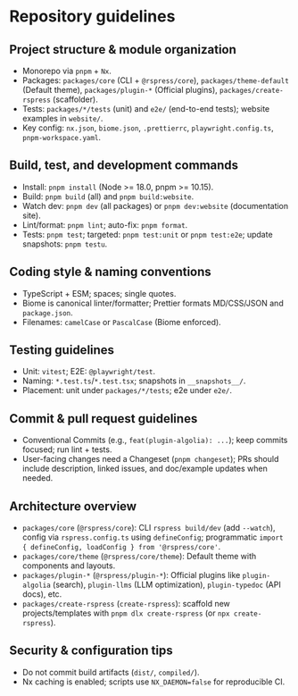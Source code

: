 # Repository guidelines

## Project structure & module organization

- Monorepo via `pnpm` + `Nx`.
- Packages: `packages/core` (CLI + `@rspress/core`), `packages/theme-default` (Default theme), `packages/plugin-*` (Official plugins), `packages/create-rspress` (scaffolder).
- Tests: `packages/*/tests` (unit) and `e2e/` (end-to-end tests); website examples in `website/`.
- Key config: `nx.json`, `biome.json`, `.prettierrc`, `playwright.config.ts`, `pnpm-workspace.yaml`.

## Build, test, and development commands

- Install: `pnpm install` (Node >= 18.0, pnpm >= 10.15).
- Build: `pnpm build` (all) and `pnpm build:website`.
- Watch dev: `pnpm dev` (all packages) or `pnpm dev:website` (documentation site).
- Lint/format: `pnpm lint`; auto-fix: `pnpm format`.
- Tests: `pnpm test`; targeted: `pnpm test:unit` or `pnpm test:e2e`; update snapshots: `pnpm testu`.

## Coding style & naming conventions

- TypeScript + ESM; spaces; single quotes.
- Biome is canonical linter/formatter; Prettier formats MD/CSS/JSON and `package.json`.
- Filenames: `camelCase` or `PascalCase` (Biome enforced).

## Testing guidelines

- Unit: `vitest`; E2E: `@playwright/test`.
- Naming: `*.test.ts`/`*.test.tsx`; snapshots in `__snapshots__/`.
- Placement: unit under `packages/*/tests`; e2e under `e2e/`.

## Commit & pull request guidelines

- Conventional Commits (e.g., `feat(plugin-algolia): ...`); keep commits focused; run lint + tests.
- User-facing changes need a Changeset (`pnpm changeset`); PRs should include description, linked issues, and doc/example updates when needed.

## Architecture overview

- `packages/core` (`@rspress/core`): CLI `rspress build/dev` (add `--watch`), config via `rspress.config.ts` using `defineConfig`; programmatic `import { defineConfig, loadConfig } from '@rspress/core'`.
- `packages/core/theme` (`@rspress/core/theme`): Default theme with components and layouts.
- `packages/plugin-*` (`@rspress/plugin-*`): Official plugins like `plugin-algolia` (search), `plugin-llms` (LLM optimization), `plugin-typedoc` (API docs), etc.
- `packages/create-rspress` (`create-rspress`): scaffold new projects/templates with `pnpm dlx create-rspress` (or `npx create-rspress`).

## Security & configuration tips

- Do not commit build artifacts (`dist/`, `compiled/`).
- Nx caching is enabled; scripts use `NX_DAEMON=false` for reproducible CI.
